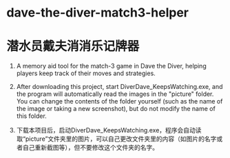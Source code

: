 # dave-the-diver-match3-helper
# 潜水员戴夫消消乐记牌器

1. A memory aid tool for the match-3 game in Dave the Diver, helping players keep track of their moves and strategies.

2. After downloading this project, start DiverDave_KeepsWatching.exe, and the program will automatically read the images in the "picture" folder. You can change the contents of the folder yourself (such as the name of the image or taking a new screenshot), but do not modify the name of this folder.
2. 下载本项目后，启动DiverDave_KeepsWatching.exe，程序会自动读取“picture”文件夹里的图片，可以自己更改文件夹里的内容（如图片的名字或者自己重新截图等），但不要修改这个文件夹的名字。

